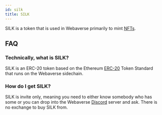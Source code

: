 ```yaml
---
id: silk 
title: SILK 
---
```


SILK is a token that is used in Webaverse primarily to mint [NFTs](./nfts).

## FAQ

### Technically, what is SILK?

SILK is an ERC-20 token based on the Ethereum [ERC-20](https://eips.ethereum.org/EIPS/eip-20) Token Standard that runs on the Webaverse sidechain.

### How do I get SILK?

SILK is invite only, meaning you need to either know somebody who has some or you can drop into the Webaverse [Discord](discord.gg/VyneJY7) server and ask. There is no exchange to buy SILK from.